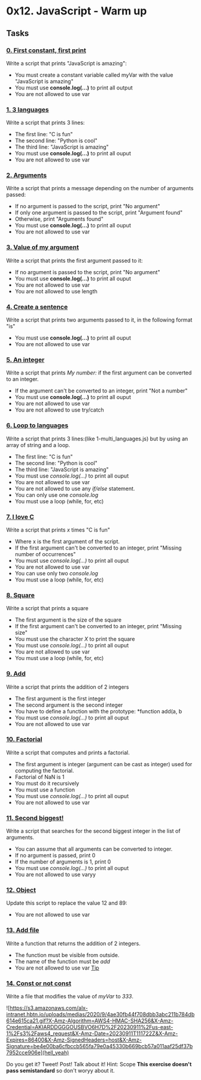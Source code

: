 # 0x12. JavaScript - Warm up

## Tasks
### [0. First constant, first print]()
Write a script that prints "JavaScript is amazing":
* You must create a constant variable called myVar with the value "JavaScript is amazing"
* You must use **console.log(...)** to print all output
* You are not allowed to use var

### [1. 3 languages]()
Write a script that prints 3 lines:
* The first line: "C is fun"
* The second line: "Python is cool"
* The third line: "JavaScript is amazing"
* You must use **console.log(...)** to print all ouput
* You are not allowed to use var

### [2. Arguments]()
Write a script that prints a message depending on the number of arguments passed:
* If no argument is passed to the script, print "No argument"
* If only one argument is passed to the script, print "Argument found"
* Otherwise, print "Arguments found"
* You must use **console.log(...)** to print all ouput
* You are not allowed to use var

### [3. Value of my argument]()
Write a script that prints the first argument passed to it:
* If no argument is passed to the script, print "No argument"
* You must use **console.log(...)** to print all ouput
* You are not allowed to use var
* You are not allowed to use length

### [4. Create a sentence]()
Write a script that prints two arguments passed to it, in the following format "is"
* You must use **console.log(...)** to print all ouput
* You are not allowed to use var

### [5. An integer]()
Write a script that prints *My number: <first argument converted in integer>* if the first argument can be converted to an integer.
* If the argument can't be converted to an integer, print "Not a number"
* You must use **console.log(...)** to print all ouput
* You are not allowed to use var
* You are not allowed to use try/catch

### [6. Loop to languages]()
Write a script that prints 3 lines:(like 1-multi_languages.js) but by using an array of string and a loop.
* The first line: "C is fun"
* The second line: "Python is cool"
* The third line: "JavaScript is amazing"
* You must use *console.log(...)* to print all ouput
* You are not allowed to use var
* You are not allowed to use any *if/else* statement.
* You can only use one *console.log*
* You must use a loop (while, for, etc)

### [7. I love C]()
Write a script that prints *x* times "C is fun"
* Where x is the first argument of the script.
* If the first argument can't be converted to an integer, print "Missing number of occurrences"
* You must use *console.log(...)* to print all ouput
* You are not allowed to use var
* You can use only two *console.log*
* You must use a loop (while, for, etc)

### [8. Square]()
Write a script that prints a square
* The first argument is the size of the square
* If the first argument can't be converted to an integer, print "Missing size"
* You must use the character *X* to print the square
* You must use *console.log(...)* to print all ouput
* You are not allowed to use var
* You must use a loop (while, for, etc)

### [9. Add]()
Write a script that prints the addition of 2 integers
* The first argument is the first integer
* The second argument is the second integer
* You have to define a function with the prototype: *function add(a, b
* You must use *console.log(...)* to print all ouput
* You are not allowed to use var

### [10. Factorial]()
Write a script that computes and prints a factorial.
* The first argument is integer (argument can be cast as integer) used for computing the factorial.
* Factorial of NaN is 1
* You must do it recursively
* You must use a function
* You must use *console.log(...)* to print all ouput
* You are not allowed to use var

### [11. Second biggest!]()
Write a script that searches for the second biggest integer in the list of arguments.
* You can assume that all arguments can be converted to integer.
* If no argument is passed, print 0
* If the number of arguments is 1, print 0
* You must use *console.log(...)* to print all ouput
* You are not allowed to use varyy

### [12. Object]()
Update this script to replace the value 12 and 89:
* You are not allowed to use var

### [13. Add file]()
Write a function that returns the addition of 2 integers.
* The function must be visible from outside.
* The name of the function must be *add*
* You are not allowed to use var
[Tip](https://51elliot.blogspot.com/2012/01/simple-intro-to-nodejs-module-scope.html)

### [14. Const or not const]()
Write a file that modifies the value of *myVar* to *333*.

![https://s3.amazonaws.com/alx-intranet.hbtn.io/uploads/medias/2020/9/4ae30fb44f708dbb3abc211b784db614e615ca21.gif?X-Amz-Algorithm=AWS4-HMAC-SHA256&X-Amz-Credential=AKIARDDGGGOUSBVO6H7D%2F20230911%2Fus-east-1%2Fs3%2Faws4_request&X-Amz-Date=20230911T111722Z&X-Amz-Expires=86400&X-Amz-SignedHeaders=host&X-Amz-Signature=be4e00ba6cfbccb565fa79e0a45330b669bcb57a011aaf25df37b7952cce906e](hell_yeah)

Do you get it? Tweet! Post! Talk about it!
Hint: Scope
**This exercise doesn't pass semistandard** so don't woryy about it.
